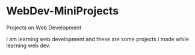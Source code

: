 # WebDev-MiniProjects
Projects on Web Development

I am learning web development and these are some projects i made while learning web dev.
